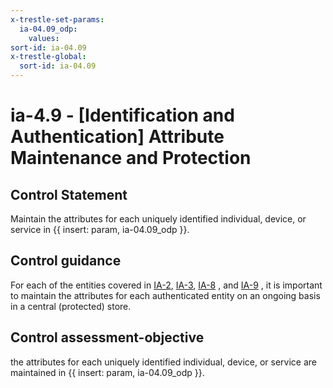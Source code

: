 ```yaml
---
x-trestle-set-params:
  ia-04.09_odp:
    values:
sort-id: ia-04.09
x-trestle-global:
  sort-id: ia-04.09
---
```


# ia-4.9 - \[Identification and Authentication\] Attribute Maintenance and Protection

## Control Statement

Maintain the attributes for each uniquely identified individual, device, or service in {{ insert: param, ia-04.09_odp }}.

## Control guidance

For each of the entities covered in [IA-2](#ia-2), [IA-3](#ia-3), [IA-8](#ia-8) , and [IA-9](#ia-9) , it is important to maintain the attributes for each authenticated entity on an ongoing basis in a central (protected) store.

## Control assessment-objective

the attributes for each uniquely identified individual, device, or service are maintained in {{ insert: param, ia-04.09_odp }}.
